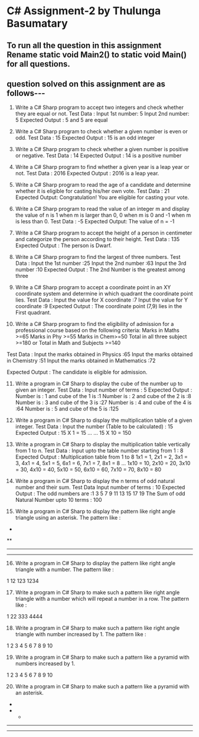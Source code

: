 # C# Assignment-2  by Thulunga Basumatary

## To run all the question in this assignment Rename static void Main2() to static void Main() for all questions.

## question solved on this assignment are as follows---

1. Write a C# Sharp program to accept two integers and check whether they are equal or not. 
Test Data :
Input 1st number: 5
Input 2nd number: 5
Expected Output :
5 and 5 are equal


2. Write a C# Sharp program to check whether a given number is even or odd.
Test Data : 15
Expected Output :
15 is an odd integer


3. Write a C# Sharp program to check whether a given number is positive or negative. 
Test Data : 14
Expected Output :
14 is a positive number


4. Write a C# Sharp program to find whether a given year is a leap year or not. 
Test Data : 2016
Expected Output :
2016 is a leap year.


5. Write a C# Sharp program to read the age of a candidate and determine whether it is eligible for casting his/her own vote. 
Test Data : 21
Expected Output:
Congratulation! You are eligible for casting your vote.


6. Write a C# Sharp program to read the value of an integer m and display the value of n is 1 when m is larger than 0, 0 when m is 0 and -1 when m is less than 0.
Test Data : -5
Expected Output:
The value of n = -1


7. Write a C# Sharp program to accept the height of a person in centimeter and categorize the person according to their height. 
Test Data : 135
Expected Output :
The person is Dwarf.


8. Write a C# Sharp program to find the largest of three numbers.
Test Data :
Input the 1st number :25
Input the 2nd number :63
Input the 3rd number :10
Expected Output :
The 2nd Number is the greatest among three


9. Write a C# Sharp program to accept a coordinate point in an XY coordinate system and determine in which quadrant the coordinate point lies. 
Test Data :
Input the value for X coordinate :7
Input the value for Y coordinate :9
Expected Output :
The coordinate point (7,9) lies in the First quadrant.


10. Write a C# Sharp program to find the eligibility of admission for a professional course based on the following criteria: 
Marks in Maths >=65
Marks in Phy >=55
Marks in Chem>=50
Total in all three subject >=180
or
Total in Math and Subjects >=140

Test Data :
Input the marks obtained in Physics :65
Input the marks obtained in Chemistry :51
Input the marks obtained in Mathematics :72


Expected Output :
The candidate is eligible for admission.






11. Write a program in C# Sharp to display the cube of the number up to given an integer. 
Test Data :
Input number of terms : 5
Expected Output :
Number is : 1 and cube of the 1 is :1
Number is : 2 and cube of the 2 is :8
Number is : 3 and cube of the 3 is :27
Number is : 4 and cube of the 4 is :64
Number is : 5 and cube of the 5 is :125


12. Write a program in C# Sharp to display the multiplication table of a given integer. 
Test Data :
Input the number (Table to be calculated) : 15
Expected Output :
15 X 1 = 15
...
...
15 X 10 = 150


13. Write a program in C# Sharp to display the multiplication table vertically from 1 to n.
Test Data :
Input upto the table number starting from 1 : 8
Expected Output :
Multiplication table from 1 to 8
1x1 = 1, 2x1 = 2, 3x1 = 3, 4x1 = 4, 5x1 = 5, 6x1 = 6, 7x1 = 7, 8x1 = 8
...
1x10 = 10, 2x10 = 20, 3x10 = 30, 4x10 = 40, 5x10 = 50, 6x10 = 60, 7x10 = 70, 8x10 = 80


14. Write a program in C# Sharp to display the n terms of odd natural number and their sum. 
Test Data
Input number of terms : 10
Expected Output :
The odd numbers are :1 3 5 7 9 11 13 15 17 19
The Sum of odd Natural Number upto 10 terms : 100


15. Write a program in C# Sharp to display the pattern like right angle triangle using an asterisk. 
The pattern like :

*
**
***
****


16. Write a program in C# Sharp to display the pattern like right angle triangle with a number.
The pattern like :

1
12
123
1234


17. Write a program in C# Sharp to make such a pattern like right angle triangle with a number which will repeat a number in a row. 
The pattern like :

1
22
333
4444


18. Write a program in C# Sharp to make such a pattern like right angle triangle with number increased by 1.
The pattern like :

1
2 3
4 5 6
7 8 9 10 


19. Write a program in C# Sharp to make such a pattern like a pyramid with numbers increased by 1. 

   1 
  2 3 
 4 5 6 
7 8 9 10


20. Write a program in C# Sharp to make such a pattern like a pyramid with an asterisk. 

   *
  * * 
 * * *
* * * *


